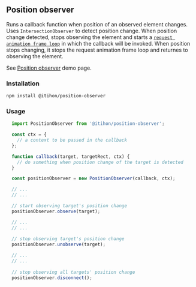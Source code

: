 ## Position observer

Runs a callback function when position of an observed element changes.
Uses `IntersectionObserver` to detect position change.
When position change detected, stops observing the element and starts a [`request animation frame loop`](https://github.com/itihon/request-animation-frame-loop/) in which the callback will be invoked.
When position stops changing, it stops the request animation frame loop and returnes to observing the element.

See [Position observer](https://itihon.github.io/position-observer/) demo page.

### Installation

```sh
npm install @itihon/position-observer
```

### Usage

```js
  import PositionObserver from '@itihon/position-observer';

  const ctx = {
    // a context to be passed in the callback
  };

  function callback(target, targetRect, ctx) {
    // do something when position change of the target is detected
  }

  const positionObserver = new PositionObserver(callback, ctx);

  // ... 
  // ... 

  // start observing target's position change
  positionObserver.observe(target);

  // ... 
  // ... 
  
  // stop observing target's position change
  positionObserver.unobserve(target);

  // ... 
  // ... 
  
  // stop observing all targets' position change
  positionObserver.disconnect();

```